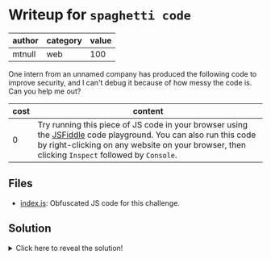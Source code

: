 # Writeup for `spaghetti code`

| author | category | value |
|--------|----------|-------|
| mtnull |   web    |  100  |

One intern from an unnamed company has produced the following code to improve security, and I can't debug it because of how messy the code is. Can you help me out?

| cost |                                                                                                                  content                                                                                                                  |
|------|-------------------------------------------------------------------------------------------------------------------------------------------------------------------------------------------------------------------------------------------|
|  0   | Try running this piece of JS code in your browser using the [JSFiddle](https://jsfiddle.net) code playground. You can also run this code by right-clicking on any website on your browser, then clicking `Inspect` followed by `Console`. |

## Files

- [index.js](index.js): Obfuscated JS code for this challenge.

## Solution

<details>
<summary>Click here to reveal the solution!</summary>

### The Big Idea

Running obfuscated code.

### Walkthrough

1. Go to [JSFiddle](https://jsfiddle.net) and paste the obfuscated JS code in the Javascript (pure JS) section.
2. Hit the "Run" button located at the top left of the website.
3. Inside the console will be the flag for this challenge.

### Flag(s)

- `OWEEK{0bfu5cat1ng_c0d3_g1v3s_a_fals3_s3ns3_0f_s3cur1ty}`

</details>
